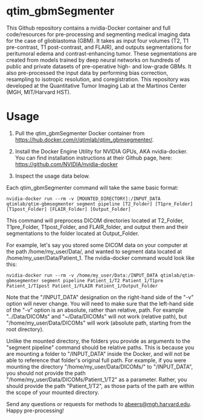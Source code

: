 # qtim_gbmSegmenter
This Github repository contains a nvidia-Docker container and full code/resources for pre-processing and segmenting medical imaging data for the case of glioblastoma (GBM). It takes as input four volumes (T2, T1 pre-contrast, T1 post-contrast, and FLAIR), and outputs segmentations for peritumoral edema and contrast-enhancing tumor. These segmentations are created from models trained by deep neural networks on hundreds of public and private datasets of pre-operative high- and low-grade GBMs. It also pre-processed the input data by performing bias correction, resampling to isotropic resolution, and coregistration. This repository was developed at the Quantitative Tumor Imaging Lab at the Martinos Center (MGH, MIT/Harvard HST).

# Usage

1. Pull the qtim_gbmSegmenter Docker container from https://hub.docker.com/r/qtimlab/qtim_gbmsegmenter/.

2. Install the Docker Engine Utility for NVIDIA GPUs, AKA nvidia-docker. You can find installation instructions at their Github page, here: https://github.com/NVIDIA/nvidia-docker

3. Inspect the usage data below.

Each qtim_gbmSegmenter command will take the same basic format:

```
nvidia-docker run --rm -v [MOUNTED_DIRECTORY]:/INPUT_DATA qtimlab/qtim-gbmsegmenter segment pipeline [T2_Folder] [T1pre_Folder] [T1post_Folder] [FLAIR_Folder] [Output_Folder]
```

This command will preprocess DICOM directories located at T2_Folder, T1pre_Folder, T1post_Folder, and FLAIR_folder, and output them and their segmentations to the folder located at Output_Folder.

For example, let's say you stored some DICOM data on your computer at the path /home/my_user/Data/, and wanted to segment data located at /home/my_user/Data/Patient_1. The nvidia-docker command would look like this:

```
nvidia-docker run --rm -v /home/my_user/Data:/INPUT_DATA qtimlab/qtim-gbmsegmenter segment pipeline Patient_1/T2 Patient_1/T1pre Patient_1/T1post Patient_1/FLAIR Patient_1/Output_Folder
```

Note that the "/INPUT_DATA" designation on the right-hand side of the "-v" option will never change. You will need to make sure that the left-hand side of the "-v" option is an absolute, rather than relative, path. For example "../Data/DICOMs" and "~/Data/DICOMs" will not work (relative path), but "/home/my_user/Data/DICOMs" will work (absolute path, starting from the root directory).

Unlike the mounted directory, the folders you provide as arguments to the "segment pipeline" command should be relative paths. This is because you are mounting a folder to "/INPUT_DATA" inside the Docker, and will not be able to reference that folder's original full path. For example, if you were mounting the directory "/home/my_user/Data/DICOMs/" to "/INPUT_DATA", you should not provide the path "/home/my_user/Data/DICOMs/Patient_1/T2" as a parameter. Rather, you should provide the path "Patient_1/T2", as those parts of the path are within the scope of your mounted directory. 

Send any questions or requests for methods to abeers@mgh.harvard.edu. Happy pre-processing!




